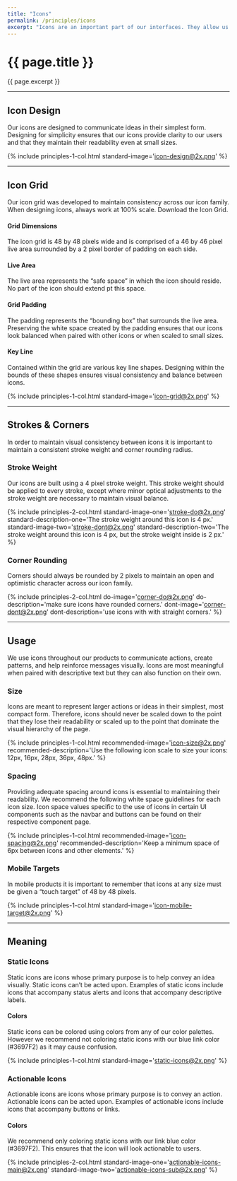 ```yaml
---
title: "Icons"
permalink: /principles/icons
excerpt: "Icons are an important part of our interfaces. They allow us to visually communicate actions and create patterns that allow users to work through our interfaces efficiently."
---
```



# {{ page.title }}
{{ page.excerpt }}

***

## Icon Design
Our icons are designed to communicate ideas in their simplest form. Designing for simplicity ensures that our icons provide clarity to our users and that they maintain their readability even at small sizes.

{% include principles-1-col.html
  standard-image='icon-design@2x.png'
%}

***

## Icon Grid
Our icon grid was developed to maintain consistency across our icon family. When designing icons, always work at 100% scale. Download the Icon Grid.

#### Grid Dimensions
The icon grid is 48 by 48 pixels wide and is comprised of a 46 by 46 pixel live area surrounded by a 2 pixel border of padding on each side.

#### Live Area
The live area represents the “safe space” in which the icon should reside. No part of the icon should extend pt this space.

#### Grid Padding
The padding represents the “bounding box” that surrounds the live area. Preserving the white space created by the padding ensures that our icons look balanced when paired with other icons or when scaled to small sizes.

#### Key Line
Contained within the grid are various key line shapes. Designing within the bounds of these shapes ensures visual consistency and balance between icons.

{% include principles-1-col.html
  standard-image='icon-grid@2x.png'
%}

***

## Strokes & Corners
In order to maintain visual consistency between icons it is important to maintain a consistent stroke weight and corner rounding radius.

### Stroke Weight
Our icons are built using a 4 pixel stroke weight. This stroke weight should be applied to every stroke, except where minor optical adjustments to the stroke weight are necessary to maintain visual balance.

{% include principles-2-col.html
  standard-image-one='stroke-do@2x.png'
  standard-description-one='The stroke weight around this icon is 4 px.'
  standard-image-two='stroke-dont@2x.png'
  standard-description-two='The stroke weight around this icon is 4 px, but the stroke weight inside is 2 px.'
%}

### Corner Rounding
Corners should always be rounded by 2 pixels to maintain an open and optimistic character across our icon family.

{% include principles-2-col.html
  do-image='corner-do@2x.png'
  do-description='make sure icons have rounded corners.'
  dont-image='corner-dont@2x.png'
  dont-description='use icons with with straight corners.'
%}

***

## Usage
We use icons throughout our products to communicate actions, create patterns, and help reinforce messages visually. Icons are most meaningful when paired with descriptive text but they can also function on their own.

### Size
Icons are meant to represent larger actions or ideas in their simplest, most compact form. Therefore, icons should never be scaled down to the point that they lose their readability or scaled up to the point that dominate the visual hierarchy of the page.

{% include principles-1-col.html
  recommended-image='icon-size@2x.png'
  recommended-description='Use the following icon scale to size your icons: 12px, 16px, 28px, 36px, 48px.'
%}

### Spacing
Providing adequate spacing around icons is essential to maintaining their readability. We recommend the following white space guidelines for each icon size. Icon space values specific to the use of icons in certain UI components such as the navbar and buttons can be found on their respective component page.

{% include principles-1-col.html
  recommended-image='icon-spacing@2x.png'
  recommended-description='Keep a minimum space of 6px between icons and other elements.'
%}

### Mobile Targets
In mobile products it is important to remember that icons at any size must be given a “touch target” of 48 by 48 pixels.

{% include principles-1-col.html
  standard-image='icon-mobile-target@2x.png'
%}

***

## Meaning

### Static Icons
Static icons are icons whose primary purpose is to help convey an idea visually. Static icons can’t be acted upon. Examples of static icons include icons that accompany status alerts and icons that accompany descriptive labels.

#### Colors
Static icons can be colored using colors from any of our color palettes. However we recommend not coloring static icons with our blue link color (#3697F2) as it may cause confusion.

{% include principles-1-col.html
  standard-image='static-icons@2x.png'
%}

### Actionable Icons
Actionable icons are icons whose primary purpose is to convey an action. Actionable icons can be acted upon. Examples of actionable icons include icons that accompany buttons or links.

#### Colors
We recommend only coloring static icons with our link blue color (#3697F2). This ensures that the icon will look actionable to users.

{% include principles-2-col.html
  standard-image-one='actionable-icons-main@2x.png'
  standard-image-two='actionable-icons-sub@2x.png'
%}
